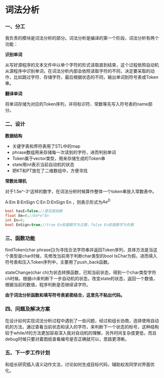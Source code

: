 # 词法分析

### 一、分工

我负责的模块是词法分析的部分。词法分析是编译的第一个阶段，词法分析有两个功能：

**识别单词**

从写好源程序的文本文件中以单个字符的形式读取直到结束，这个过程依照自动机从源程序中识别单词，在词法分析内部会依照读取字符的不同，决定要采取的动作，比如跳过字符、存储字符，最后根据状态的不同，输出单词到符号表或Token串。

**翻译单词**

将单词存储为对应的Token序列，并将标识符、常数等先写入符号表的name部分。

### 二、设计

**数据结构**

+ 关键字表和界符表用了STL中的map
+ phrase数组用来存储每一次读到的字符，进而判别单词
+ Token属于vector<token>类型，用来存储生成的Token串
+ state用int表示当前自动机的状态
+ 把KT和PT放在了二维数组中，方便寻找

**常数处理机**

对于1.5e^-3^这样的数字，在词法分析时候算作整体一个token串放入常数表中。

A:Em		B:EnSign		C:En		D:EnSign En		，则表示形式为$Ae^D$

```c++
bool hasE=false;//是否是指数
float Em=0;//Em*e^En
int En=0;
bool EnSign=true;//true En前面数字为正数，false En前面数字为负数
```

### 三、函数功能

findToken(char phrase[])为寻找合法字符串并返回Token序列，具体方法是当这个类型是char时候，先修改当前用于判断char类型的bool IsChar为假，进而填入符号表和压入Token序列中，主要用了push_back函数。

stateChange(char ch)为状态转换函数，已知当前状态，得到一个char类型字符ch时候，根据ch来判断下一步自动机的状态，改变state的状态，返回一个数值，根据当前的数值，程序判断是否继续读字符。

**由于词法分析函数和填写符号表紧密结合，这里先不贴出代码。**

### 四、问题及解决方案

在设计如何实现词法分析过程中遇到了一些问题，经过和组长协商，选择使用自动机的方法，通过查看当前状态和读入的字符，来判断下一个状态的标号，这种结构较于while/if的方法更加容易深入我对自动机的理解，另外时间复杂度更低，而且debug时候只要对着图纸查看编号是否正确就可以，思路更清晰。

### 五、下一步工作计划

和组长研究插入语义动作文法，讨论如何生成目标代码，辅助权凇同学对界面优化。
